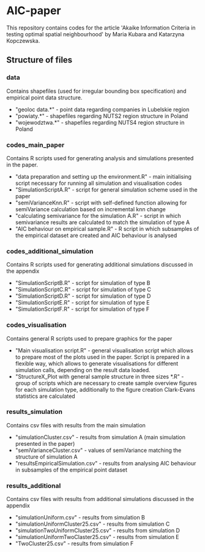 # AIC-paper

This repository contains codes for the article 'Akaike Information Criteria in testing optimal spatial neighbourhood' by Maria Kubara and Katarzyna Kopczewska.

## Structure of files

### data

Contains shapefiles (used for irregular bounding box specification) and empirical point data structure.

- "geoloc data.\*" - point data regarding companies in Lubelskie region
- "powiaty.\*" - shapefiles regarding NUTS2 region structure in Poland
- "wojewodztwa.\*" - shapefiles regarding NUTS4 region structure in Poland

### codes_main_paper

Contains R scripts used for generating analysis and simulations presented in the paper. 

- "data preparation and setting up the environment.R" - main initialising script necessary for running all simulation and visualisation codes
- "SimulationScriptA.R" - script for general simulation scheme used in the paper
- "semiVarianceKnn.R" - script with self-defined function allowing for semiVariance calculation based on incremental knn change
- "calculating semivariance for the simulation A.R" - script in which semivariance results are calculated to match the simulation of type A
- "AIC behaviour on empirical sample.R" - R script in which subsamples of the empirical dataset are created and AIC behaviour is analysed

### codes_additional_simulation

Contains R scripts used for generating additional simulations discussed in the appendix

- "SimulationScriptB.R" - script for simulation of type B
- "SimulationScriptC.R" - script for simulation of type C
- "SimulationScriptD.R" - script for simulation of type D
- "SimulationScriptE.R" - script for simulation of type E
- "SimulationScriptF.R" - script for simulation of type F

### codes_visualisation

Contains general R scripts used to prepare graphics for the paper

- "Main visualisation script.R" - general visualisation script which allows to prepare most of the plots used in the paper. Script is prepared in a flexible way, which allows to generate visualisations for different simulation calls, depending on the result data loaded.
- "StructureX_Plot with general sample structure in three sizes \*.R" - group of scripts which are necessary to create sample overview figures for each simulation type, additionally to the figure creation Clark-Evans statistics are calculated

### results_simulation

Contains csv files with results from the main simulation

- "simulationCluster.csv" - results from simulation A (main simulation presented in the paper)
- "semiVarianceCluster.csv" - values of semiVariance matching the structure of simulation A 
- "resultsEmpiricalSimulation.csv" - results from analysing AIC behaviour in subsamples of the empirical point dataset

### results_additional

Contains csv files with results from additional simulations discussed in the appendix

- "simulationUniform.csv" - results from simulation B
- "simulationUniformCluster25.csv" - results from simulation C
- "simulationTwoUniformCluster25.csv" - results from simulation D
- "simulationUniformTwoClaster25.csv" - results from simulation E
- "TwoCluster25.csv" - results from simulation F

